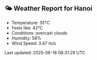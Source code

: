 <!-- WEATHER-START -->
## 🌤 Weather Report for Hanoi

- Temperature: 35°C
- Feels like: 42°C
- Conditions: overcast clouds
- Humidity: 58%
- Wind Speed: 3.47 m/s

Last updated: 2025-06-18 08:31:29 UTC
<!-- WEATHER-END -->
